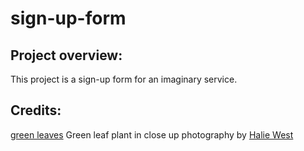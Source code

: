 # sign-up-form

## Project overview:

This project is a sign-up form for an imaginary service.

## Credits:

[green leaves](images/leaves.jpg)
Green leaf plant in close up photography by [Halie West](https://unsplash.com/photos/green-leaf-plant-in-close-up-photography-25xggax4bSA)
